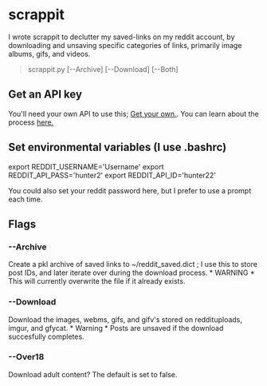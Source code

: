 # scrappit
I wrote scrappit to declutter my saved-links on my reddit account, by downloading and unsaving specific categories of links, primarily image albums, gifs, and videos.

> scrappit.py [--Archive] [--Download] [--Both]


## Get an API key
You'll need your own API to use this; [Get your own.](https://www.reddit.com/prefs/apps). You can learn about the process [here.](https://github.com/reddit/reddit/wiki/OAuth2)

## Set environmental variables (I use .bashrc)
export REDDIT_USERNAME='Username'
export REDDIT_API_PASS='hunter2'
export REDDIT_API_ID='hunter22'

You could also set your reddit password here, but I prefer to use a prompt each time.

## Flags

###  --Archive
Create a pkl archive of saved links to ~/reddit_saved.dict ; I use this to store post IDs, and later iterate over during the download process. * WARNING * This will currently overwrite the file if it already exists.

###  --Download
Download the images, webms, gifs, and gifv's stored on reddituploads, imgur, and gfycat. * Warning * Posts are unsaved if the download succesfully completes.

### --Over18
Download adult content? The default is set to false.

